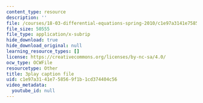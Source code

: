 ```yaml
---
content_type: resource
description: ''
file: /courses/18-03-differential-equations-spring-2010/c1e97a3141e758569f1b1cd374404c56_yD0_EQLxHcw.vtt
file_size: 50555
file_type: application/x-subrip
hide_download: true
hide_download_original: null
learning_resource_types: []
license: https://creativecommons.org/licenses/by-nc-sa/4.0/
ocw_type: OCWFile
resourcetype: Other
title: 3play caption file
uid: c1e97a31-41e7-5856-9f1b-1cd374404c56
video_metadata:
  youtube_id: null
---
```


